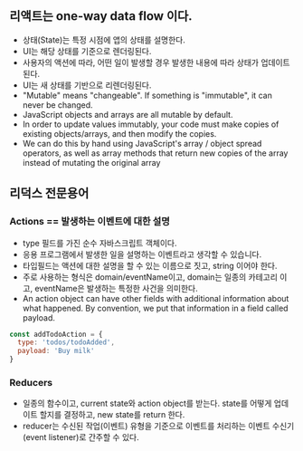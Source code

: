 ## 리액트는 one-way data flow 이다.
- 상태(State)는 특정 시점에 앱의 상태를 설명한다.
- UI는 해당 상태를 기준으로 렌더링된다.
- 사용자의 액션에 따라, 어떤 일이 발생할 경우 발생한 내용에 따라 상태가 업데이트된다.
- UI는 새 상태를 기반으로 리렌더링된다.
- "Mutable" means "changeable". If something is "immutable", it can never be changed.
- JavaScript objects and arrays are all mutable by default.
- In order to update values immutably, your code must make copies of existing objects/arrays, and then modify the copies.
- We can do this by hand using JavaScript's array / object spread operators, as well as array methods that return new copies of the array instead of mutating the original array

## 리덕스 전문용어
### Actions == 발생하는 이벤트에 대한 설명
- type 필드를 가진 순수 자바스크립트 객체이다. 
- 응용 프로그램에서 발생한 일을 설명하는 이벤트라고 생각할 수 있습니다.
- 타입필드는 액션에 대한 설명을 할 수 있는 이름으로 짓고, string 이어야 한다. 
- 주로 사용하는 형식은 domain/eventName이고,  domain는 일종의 카테고리 이고, eventName은 발생하는 특정한 사건을 의미한다. 
- An action object can have other fields with additional information about what happened. By convention, we put that information in a field called payload.
```javascript
const addTodoAction = {
  type: 'todos/todoAdded',
  payload: 'Buy milk'
}
```
### Reducers
- 일종의 함수이고, current state와 action object를 받는다. state를 어떻게 업데이트 할지를 결정하고, new state를 return 한다.
- reducer는 수신된 작업(이벤트) 유형을 기준으로 이벤트를 처리하는 이벤트 수신기(event listener)로 간주할 수 있다.
